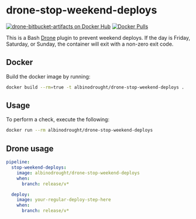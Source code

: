 # drone-stop-weekend-deploys
[![drone-bitbucket-artifacts on Docker Hub](https://img.shields.io/docker/automated/albinodrought/drone-stop-weekend-deploys.svg)](https://hub.docker.com/r/albinodrought/drone-stop-weekend-deploys/)
[![Docker Pulls](https://img.shields.io/docker/pulls/albinodrought/drone-stop-weekend-deploys.svg)](https://hub.docker.com/r/albinodrought/drone-stop-weekend-deploys)

This is a Bash [Drone](https://github.com/drone/drone) plugin to prevent weekend deploys. If the day is Friday, Saturday, or Sunday, the container will exit with a non-zero exit code.

## Docker
Build the docker image by running:

```bash
docker build --rm=true -t albinodrought/drone-stop-weekend-deploys .
```

## Usage
To perform a check, execute the following:

```bash
docker run --rm albinodrought/drone-stop-weekend-deploys
```

## Drone usage

```yml
pipeline:
  stop-weekend-deploys:
    image: albinodrought/drone-stop-weekend-deploys
    when:
      branch: release/v*

  deploy:
    image: your-regular-deploy-step-here
    when:
      branch: release/v*
```

